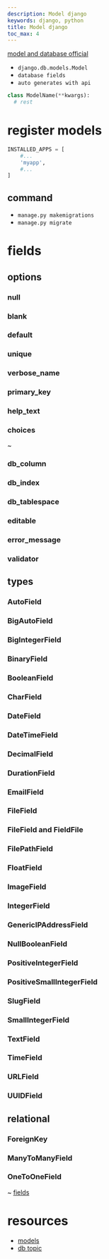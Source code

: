 ```yaml
---
description: Model django
keywords: django, python
title: Model django
toc_max: 4
---
```


[model and database official](https://docs.djangoproject.com/en/2.0/topics/db/)

* `django.db.models.Model`
* `database fields`
* `auto generates with api`



```py
class ModelName(**kwargs):
  # rest
```

# register models

```py
INSTALLED_APPS = [
    #...
    'myapp',
    #...
]
```

## command

* `manage.py makemigrations`
* `manage.py migrate`

# fields

## options

### null
### blank
### default
### unique
### verbose_name
### primary_key
### help_text
### choices

~

### db_column
### db_index
### db_tablespace
### editable
### error_message
### validator

## types

### AutoField
### BigAutoField
### BigIntegerField
### BinaryField
### BooleanField
### CharField
### DateField
### DateTimeField
### DecimalField
### DurationField
### EmailField
### FileField
### FileField and FieldFile
### FilePathField
### FloatField
### ImageField
### IntegerField
### GenericIPAddressField
### NullBooleanField
### PositiveIntegerField
### PositiveSmallIntegerField
### SlugField
### SmallIntegerField
### TextField
### TimeField
### URLField
### UUIDField

## relational

### ForeignKey
### ManyToManyField
### OneToOneField


~  [fields](https://docs.djangoproject.com/en/2.0/ref/models/fields/)



# resources

* [models](https://docs.djangoproject.com/en/2.0/topics/db/models/)
* [db topic](https://docs.djangoproject.com/en/2.0/topics/db/)
